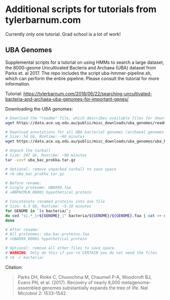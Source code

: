 # Additional scripts for tutorials from tylerbarnum.com

Currently only one tutorial. Grad school is a lot of work!

## UBA Genomes
Supplemental scripts for a tutorial on using HMMs to search a large dataset, the 8000-geome Uncultivated Bacteria and Archaea (UBA) dataset from Parks et. al 2017. The repo includes the script uba-hmmer-pipeline.sh, which can perform the entire pipeline. Please consult the tutorial for more information.

Tutorial: https://tylerbarnum.com/2018/06/22/searching-uncultivated-bacteria-and-archaea-uba-genomes-for-important-genes/

Downloading the UBA genomes:

```bash
# Download the "readme" file, which describes available files for download 
wget https://data.ace.uq.edu.au/public/misc_downloads/uba_genomes/readme . 

# Download annotations for all UBA bacterial genomes (archaeal genomes are a separate file)
# Size: 54 Gb, Runtime: ~90 minutes
wget https://data.ace.uq.edu.au/public/misc_downloads/uba_genomes/uba_bac_prokka.tar.gz . 

# Unpack the tarball
# Size: 207 Gb, Runtime: ~90 minutes
tar -xzvf uba_bac_prokka.tar.gz

# Optional: remove unpacked tarball to save space
# rm uba_bac_prokka.tar.gz

# Before rename: 
# Single proteome: UBA999.faa
# >BNPHCMLN_00001 hypothetical protein

# Concatenate renamed proteins into one file
# Size: 6.3 Gb, Runtime: ~5-10 minutes
for GENOME in `ls bacteria/`; 
do sed "s|.*_|>${GENOME}_|" bacteria/${GENOME}/${GENOME}.faa | cat >> uba-bac-proteins.faa; 
done

# After rename:
# All proteomes: uba-bac-proteins.faa
# >UBA999_00001 hypothetical protein

# Optional: remove all other files to save space.
# WARNING: Only do this if you're CERTAIN you do not need the files
# rm -r bacteria/
```

Citation:
>Parks DH, Rinke C, Chuvochina M, Chaumeil P-A, Woodcroft BJ, Evans PN, et al. (2017). Recovery of nearly 8,000 metagenome-assembled genomes substantially expands the tree of life. Nat Microbiol 2: 1533–1542.
